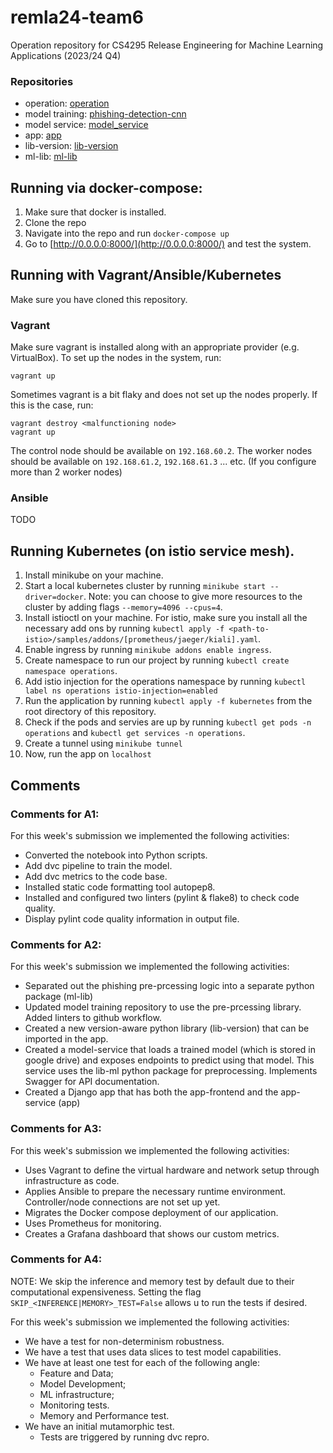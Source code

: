 # remla24-team6
Operation repository for CS4295 Release Engineering for Machine Learning Applications (2023/24 Q4)

### Repositories

- operation: [operation](https://github.com/remla24-team6/operation/tree/A3)
- model training: [phishing-detection-cnn](https://github.com/remla24-team6/phishing_detection_cnn/tree/A4)
- model service: [model_service](https://github.com/remla24-team6/model-service/tree/A3)
- app: [app](https://github.com/remla24-team6/app/tree/A3)
- lib-version: [lib-version](https://github.com/remla24-team6/lib-version/tree/A3)
- ml-lib: [ml-lib](https://github.com/remla24-team6/ml-lib/tree/A3)

## Running via docker-compose:

1. Make sure that docker is installed.
2. Clone the repo
3. Navigate into the repo and run `docker-compose up`
4. Go to [http://0.0.0.0:8000/](http://0.0.0.0:8000/) and test the system.


## Running with Vagrant/Ansible/Kubernetes

Make sure you have cloned this repository.

### Vagrant

Make sure vagrant is installed along with an appropriate provider (e.g. VirtualBox).
To set up the nodes in the system, run:
```
vagrant up
```
Sometimes vagrant is a bit flaky and does not set up the nodes properly. If this is the case, run:
```
vagrant destroy <malfunctioning node>
vagrant up
```

The control node should be available on `192.168.60.2`. The worker nodes should be available on `192.168.61.2`, `192.168.61.3` ... etc. (If you configure more than 2 worker nodes)

### Ansible
TODO

## Running Kubernetes (on istio service mesh).
1. Install minikube on your machine.
2. Start a local kubernetes cluster by running `minikube start --driver=docker`. Note: you can choose to give more resources to the cluster by adding flags `--memory=4096 --cpus=4`.
3. Install istioctl on your machine. For istio, make sure you install all the necessary add ons by running `kubectl apply -f <path-to-istio>/samples/addons/[prometheus/jaeger/kiali].yaml`.
4. Enable ingress by running `minikube addons enable ingress`.
5. Create namespace to run our project by running `kubectl create namespace operations`.
6. Add istio injection for the operations namespace by running `kubectl label ns operations istio-injection=enabled`
7. Run the application by running `kubectl apply -f kubernetes` from the root directory of this repository.
8. Check if the pods and servies are up by running `kubectl get pods -n operations` and `kubectl get services -n operations`.
9. Create a tunnel using `minikube tunnel`
10. Now, run the app on `localhost`

## Comments 

### Comments for A1:
For this week's submission we implemented the following activities:
- Converted the notebook into Python scripts.
- Add dvc pipeline to train the model.
- Add dvc metrics to the code base.
- Installed static code formatting tool autopep8.
- Installed and configured two linters (pylint & flake8) to check code quality.
- Display pylint code quality information in output file.

### Comments for A2:
For this week's submission we implemented the following activities:
- Separated out the phishing pre-prcessing logic into a separate python package (ml-lib)
- Updated model training repository to use the pre-prcessing library. Added linters to github workflow.
- Created a new version-aware python library (lib-version) that can be imported in the app.
- Created a model-service that loads a trained model (which is stored in google drive) and exposes endpoints to predict using that model.
  This service uses the lib-ml python package for preprocessing. Implements Swagger for API documentation.
- Created a Django app that has both the app-frontend and the app-service (app)

### Comments for A3:
For this week's submission we implemented the following activities:
- Uses Vagrant to define the virtual hardware and network setup through infrastructure as code.
- Applies Ansible to prepare the necessary runtime environment. Controller/node connections are not set up yet.
- Migrates the Docker compose deployment of our application.
- Uses Prometheus for monitoring.
- Creates a Grafana dashboard that shows our custom metrics.

  
### Comments for A4:

NOTE: We skip the inference and memory test by default due to their computational expensiveness. Setting the flag `SKIP_<INFERENCE|MEMORY>_TEST=False` allows u to run the tests if desired.

For this week's submission we implemented the following activities:
- We have a test for non-determinism robustness.
- We have a test that uses data slices to test model capabilities.
- We have at least one test for each of the following angle:
  -  Feature and Data;
  -  Model Development;
  -  ML infrastructure;
  -  Monitoring tests. 
  -  Memory and Performance test.
- We have an initial mutamorphic test. 
  - Tests are triggered by running dvc repro.

  
